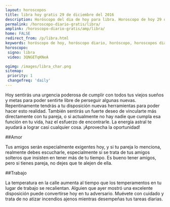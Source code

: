 ```yaml
---
layout: horoscopos
title: libra hoy gratis 29 de diciembre del 2016 
description: Horóscopo del dia de hoy para libra. Horoscopo de hoy 29 de diciembre del 2016. Las predicciones de amor, trabajo, vida personal gratis.
permalink: /horoscopo-diario-gratis/libra/
amplink: /horoscopo-diario-gratis/amp/libra/
home: FALSE
redirect_from: /p/libra.html
keywords: horóscopo de hoy, horóscopo diario, horóscopo, horoscopos diarios gratis del dia de hoy, horóscopo diario gratis,horóscopo 2016, horóscopo esperanza gracia, horoscopo libra hoy, horoscop, horóscopos gratis, horoscopo libra, horoscopo libra 2016, Tarot, Astrologia, Zodíaco, libra, horoscopo gratis
horoscopo:
 signo: libra
 video: 3QNGETqKNeA

ogimg: /images/libra_char.png
sitemap:
 priority: 1
 changefreq: 'daily'
---
```



Hoy sentirás una urgencia poderosa de cumplir con todos tus viejos sueños y metas para poder sentirte libre de perseguir algunas nuevas. Repentinamente tendrás a tu disposición nuevas herramientas para poder hacer esto realidad. También sentirás un fuerte deseo de vincularte más directamente con tu pareja, o si actualmente no hay nadie que cumpla esa función en tu vida, haz el esfuerzo de encontrarle. La energía astral te ayudará a lograr casi cualquier cosa. ¡Aprovecha la oportunidad!

##Amor

Tus amigos serán especialmente exigentes hoy, y si tu pareja lo menciona, realmente debes escucharle, especialmente si se trata de tus amigos solteros que insisten en tener más de tu tiempo. Es bueno tener amigos, pero si tienes pareja, no dejes que te alejen de ella.

##Trabajo

La temperatura en la calle aumenta al tiempo que los temperamentos en tu lugar de trabajo se recalientan. Alguien que ayer mostró una excelente disposición puede convertirse hoy en tu adversario. Muévete con cuidado y trata de no atizar incendios ajenos mientras desempeñas tus tareas diarias.